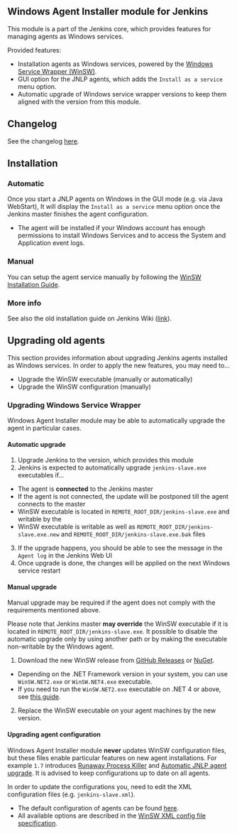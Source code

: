 Windows Agent Installer module for Jenkins
---

This module is a part of the Jenkins core, which provides features for managing agents as Windows services.

Provided features:

* Installation agents as Windows services, powered by the [Windows Service Wrapper (WinSW)](https://github.com/kohsuke/winsw). 
* GUI option for the JNLP agents, which adds the `Install as a service` menu option.
* Automatic upgrade of Windows service wrapper versions to keep them aligned with the version from this module.

## Changelog

See the changelog [here](./CHANGELOG.md).

## Installation 

### Automatic

Once you start a JNLP agents on Windows in the GUI mode (e.g. via Java WebStart), 
It will display the `Install as a service` menu option once the Jenkins master finishes the agent configuration.

* The agent will be installed if your Windows account has enough permissions to install Windows Services and to access the System and Application event logs.

### Manual

You can setup the agent service manually by following the [WinSW Installation Guide](https://github.com/kohsuke/winsw/blob/master/doc/installation.md#winsw-installation-guide).

### More info

See also the old installation guide on Jenkins Wiki
([link](https://wiki.jenkins-ci.org/display/JENKINS/Installing+Jenkins+as+a+Windows+service)).


## Upgrading old agents

<!-- TODO: It s a temporary location of the guidelines. They will be moved to Jenkins.io soon -->

This section provides information about upgrading Jenkins agents installed as Windows services.
In order to apply the new features, you may need to...

* Upgrade the WinSW executable (manually or automatically)
* Upgrade the WinSW configuration (manually)

### Upgrading Windows Service Wrapper

Windows Agent Installer module may be able to automatically upgrade the agent in particular cases.

#### Automatic upgrade

1. Upgrade Jenkins to the version, which provides this module
2. Jenkins is expected to automatically upgrade `jenkins-slave.exe` executables if... 
 * The agent is **connected** to the Jenkins master
  * If the agent is not connected, the update will be postponed till the agent connects to the master
 * WinSW executable is located in `REMOTE_ROOT_DIR/jenkins-slave.exe` and writable by the 
 * WinSW executable is writable as well as `REMOTE_ROOT_DIR/jenkins-slave.exe.new` and `REMOTE_ROOT_DIR/jenkins-slave.exe.bak` files
3. If the upgrade happens, you should be able to see the message in the `Agent log` in the Jenkins Web UI
4. Once upgrade is done, the changes will be applied on the next Windows service restart

#### Manual upgrade

Manual upgrade may be required if the agent does not comply with the requirements mentioned above.

Please note that Jenkins master **may override** the WinSW executable 
if it is located in `REMOTE_ROOT_DIR/jenkins-slave.exe`.
It possible to disable the automatic upgrade only by using another path or by making the executable non-writable by the Windows agent.

1. Download the new WinSW release from [GitHub Releases](https://github.com/kohsuke/winsw/releases) or [NuGet](https://www.nuget.org/packages/WinSW/).
 * Depending on the .NET Framework version in your system, 
  you can use `WinSW.NET2.exe` or `WinSW.NET4.exe` executable.
 * If you need to run the `WinSW.NET2.exe` executable on .NET 4 or above, 
  see [this guide](https://github.com/kohsuke/winsw/blob/master/doc/installation.md#making-winsw-1x-compatible-with-net-runtime-40).
2. Replace the WinSW executable on your agent machines by the new version.

#### Upgrading agent configuration

Windows Agent Installer module **never** updates WinSW configuration files, but these files enable particular features on new agent installations.
For example `1.7` introduces [Runaway Process Killer](https://github.com/kohsuke/winsw/blob/master/doc/extensions/runawayProcessKiller.md) and [Automatic JNLP agent upgrade](https://issues.jenkins-ci.org/browse/JENKINS-39237).
It is advised to keep configurations up to date on all agents.

In order to update the configurations you, need to edit the XML configuration files (e.g. `jenkins-slave.xml`).

* The default configuration of agents can be found [here](https://github.com/jenkinsci/windows-slave-installer-module/blob/master/src/main/resources/org/jenkinsci/modules/windows_slave_installer/jenkins-slave.xml).
* All available options are described in the [WinSW XML config file specification](https://github.com/kohsuke/winsw/blob/master/doc/xmlConfigFile.md).

